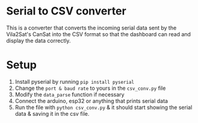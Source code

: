 # Serial to CSV converter
This is a converter that converts the incoming serial data sent by the Vila2Sat's CanSat into the CSV format so that the dashboard can read and display the data correctly.
# Setup
1. Install pyserial by running `pip install pyserial` 
2. Change the `port & baud rate` to yours in the `csv_conv.py` file
3. Modify the `data_parse` function if necessary
4. Connect the arduino, esp32 or anything that prints serial data
5. Run the file with `python csv_conv.py` & it should start showing the serial data & saving it in the csv file.
